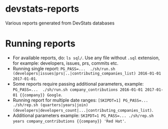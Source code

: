 # devstats-reports

Various reports generated from DevStats databases

# Running reports

- For available reports, do: `ls sql/`. Use any file without `.sql` extension, for example: developers, issues, prs, commits etc.
- Running single report: `PG_PASS=...  ./sh/run.sh (developers|issues|prs|..|contributing_companies_list) 2016-01-01 2017-01-01`.
- Some reports require passing additional parameters, example: `PG_PASS=...  ./sh/run.sh company_contributions 2016-01-01 2017-01-01 {{company}} Google`.
- Running report for multiple date ranges: `[SKIPDT=1] PG_PASS=... ./sh/rep.sh (quarters|years|join) (developers|developers_count|...|contributing_companies_list)`.
- Additional parameters example: `SKIPDT=1 PG_PASS=... ./sh/rep.sh years company_contributions {{company}} 'Red Hat'`.
